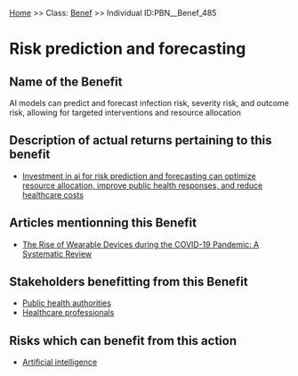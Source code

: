 [Home](https://github.com/mm80843/T3.5/blob/pages/index.md) >> Class: [Benef](https://github.com/mm80843/T3.5/tree/main/docs/Benef/index.md) >> Individual ID:PBN__Benef_485 

# __Risk prediction and forecasting__

## Name of the Benefit

AI models can predict and forecast infection risk, severity risk, and outcome risk, allowing for targeted interventions and resource allocation

## Description of actual returns pertaining to this benefit

* [Investment in ai for risk prediction and forecasting can optimize resource allocation, improve public health responses, and reduce healthcare costs](https://github.com/mm80843/T3.5/blob/pages/BenefReturn/PBN__BenefReturn_529.md)

## Articles mentionning this Benefit

* [The Rise of Wearable Devices during the COVID-19 Pandemic: A Systematic Review](https://github.com/mm80843/T3.5/blob/pages/Article/PBN__Article_99.md)

## Stakeholders benefitting from this Benefit

* [Public health authorities](https://github.com/mm80843/T3.5/blob/pages/Stakeholder/PBN__Stakeholder_0.md)
* [Healthcare professionals](https://github.com/mm80843/T3.5/blob/pages/Stakeholder/PBN__Stakeholder_32.md)

## Risks which can benefit from this action

* [Artificial intelligence](https://github.com/mm80843/T3.5/blob/pages/Mitigation/PBN__Mitigation_500.md)

